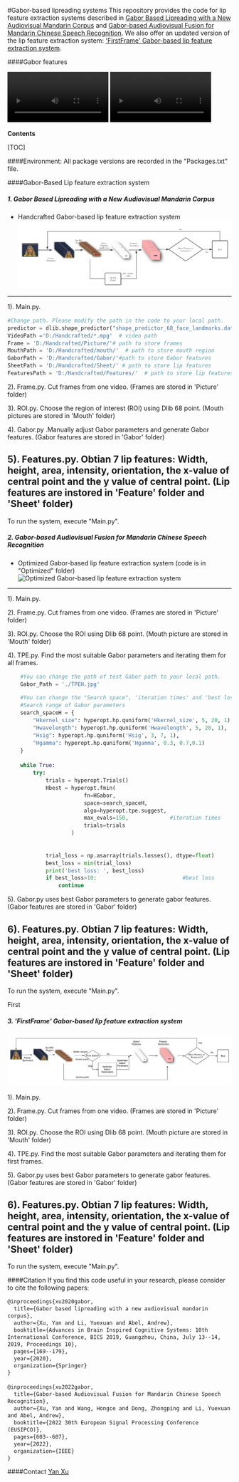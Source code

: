 #Gabor-based lipreading systems
This repository provides the code for lip feature extraction systems described in [Gabor Based Lipreading with a New Audiovisual Mandarin Corpus](https://link.springer.com/chapter/10.1007/978-3-030-39431-8_16) and [Gabor-based Audiovisual Fusion for Mandarin Chinese Speech Recognition](chrome-extension://efaidnbmnnnibpcajpcglclefindmkaj/https://eurasip.org/Proceedings/Eusipco/Eusipco2022/pdfs/0000603.pdf). We also offer an updated version of the lip feature extraction system:  ['FirstFrame' Gabor-based lip feature extraction system](#First).

####Gabor features
<div>
  <video src="bbae1a.mpg" width="45%" controls></video>
  <video src="Area.mp4" width="45%" controls></video>
</div>

**Contents**

[TOC]

####Environment:
All package versions are recorded in the "Packages.txt" file.

####Gabor-Based Lip feature extraction system
##### 1. Gabor Based Lipreading with a New Audiovisual Mandarin Corpus
- Handcrafted Gabor-based lip feature extraction system
![Handcrafted Gabor-based lip feature extraction system](https://github.com/YX536/Gabor-based-lip-feature-extraction-system/blob/main/Handcrafted.png)
------------
1). Main.py. 
```python linenums=12
#Change path. Please modify the path in the code to your local path.
predictor = dlib.shape_predictor("shape_predictor_68_face_landmarks.dat") # path of "shape_predictor_68_face_landmarks.dat"
VideoPath ='D:/Handcrafted/*.mpg'  # video path 
Frame = 'D:/Handcrafted/Picture/'# path to store frames
MouthPath = 'D:/Handcrafted/mouth/'  # path to store mouth region
GaborPath = 'D:/Handcrafted/Gabor/'#path to store Gabor features
SheetPath = 'D:/Handcrafted/Sheet/' # path to store lip features
FeaturesPath = 'D:/Handcrafted/Features/'  # path to store lip features
```
2). Frame.py. Cut frames from one video. (Frames are stored in 'Picture' folder)

3). ROI.py. Choose the region of interest (ROI) using Dlib 68 point. (Mouth pictures are stored in 'Mouth' folder)

4). Gabor.py .Manually adjust Gabor parameters and generate Gabor features. (Gabor features are stored in 'Gabor' folder)

5). Features.py.  Obtian 7 lip features: Width, height, area, intensity, orientation, the x-value of central point and the y value of central point. (Lip features are instored in 'Feature' folder and 'Sheet' folder)
------------
To run the system, execute "Main.py".


##### 2. Gabor-based Audiovisual Fusion for Mandarin Chinese Speech Recognition
- Optimized Gabor-based lip feature extraction system (code is in "Optimized" folder)
![Optimized Gabor-based lip feature extraction system](https://github.com/YX536/Gabor-based-lip-feature-extraction-system/blob/main/Optimized.png)
------------
1). Main.py. 

2). Frame.py. Cut frames from one video. (Frames are stored in 'Picture' folder)

3). ROI.py. Choose the ROI using Dlib 68 point. (Mouth picture are stored in 'Mouth' folder)

4). TPE.py. Find the most suitable Gabor parameters and iterating them for all frames. 
```python
    #You can change the path of test Gabor path to your local path.
	Gabor_Path = './TPEH.jpg'
```

```python
    #You can change the "Search space", 'iteration times' and 'best loss' according to your requirement.
    #Search range of Gabor parameters
    search_spaceH = {
        "Hkernel_size": hyperopt.hp.quniform('Hkernel_size', 5, 20, 1),
        "Hwavelength": hyperopt.hp.quniform('Hwavelength', 5, 20, 1),
        "Hsig": hyperopt.hp.quniform('Hsig', 3, 7, 1),
        "Hgamma": hyperopt.hp.quniform('Hgamma', 0.3, 0.7,0.1)
    }

    while True:
        try:
            trials = hyperopt.Trials()
            Hbest = hyperopt.fmin(
                        fn=HGabor,
                        space=search_spaceH,
                        algo=hyperopt.tpe.suggest,
                        max_evals=150,             #iteration times
                        trials=trials
                    )


            trial_loss = np.asarray(trials.losses(), dtype=float)
            best_loss = min(trial_loss)
            print('best loss: ', best_loss) 
            if best_loss>10:                           #best loss
                continue
```
5). Gabor.py uses best Gabor parameters to generate gabor features. (Gabor features are stored in 'Gabor' folder)

6). Features.py.  Obtian 7 lip features: Width, height, area, intensity, orientation, the x-value of central point and the y value of central point. (Lip features are instored in 'Feature' folder and 'Sheet' folder)
------------
To run the system, execute "Main.py".

First
##### 3. 'FirstFrame' Gabor-based lip feature extraction system 
!['FirstFrame' Gabor-based lip feature extraction system](https://github.com/YX536/Gabor-based-lip-feature-extraction-system/blob/main/FirstFrame.png)

1). Main.py. 

2). Frame.py. Cut frames from one video. (Frames are stored in 'Picture' folder)

3). ROI.py. Choose the ROI using Dlib 68 point. (Mouth picture are stored in 'Mouth' folder)

4). TPE.py. Find the most suitable Gabor parameters and iterating them for first frames. 

5). Gabor.py uses best Gabor parameters to generate gabor features. (Gabor features are stored in 'Gabor' folder)

6). Features.py.  Obtian 7 lip features: Width, height, area, intensity, orientation, the x-value of central point and the y value of central point. (Lip features are instored in 'Feature' folder and 'Sheet' folder)
------------
To run the system, execute "Main.py".

####Citation
If you find this code useful in your research, please consider to cite the following papers:
```
@inproceedings{xu2020gabor,
  title={Gabor based lipreading with a new audiovisual mandarin corpus},
  author={Xu, Yan and Li, Yuexuan and Abel, Andrew},
  booktitle={Advances in Brain Inspired Cognitive Systems: 10th International Conference, BICS 2019, Guangzhou, China, July 13--14, 2019, Proceedings 10},
  pages={169--179},
  year={2020},
  organization={Springer}
}

@inproceedings{xu2022gabor,
  title={Gabor-based Audiovisual Fusion for Mandarin Chinese Speech Recognition},
  author={Xu, Yan and Wang, Hongce and Dong, Zhongping and Li, Yuexuan and Abel, Andrew},
  booktitle={2022 30th European Signal Processing Conference (EUSIPCO)},
  pages={603--607},
  year={2022},
  organization={IEEE}
}
```
####Contact
[Yan Xu](yan.xu[at]xjtlu.edu.cn)
